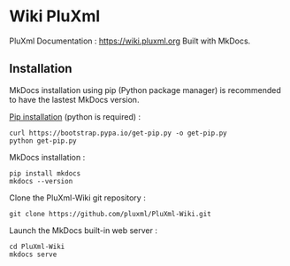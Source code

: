 # Wiki PluXml
PluXml Documentation : https://wiki.pluxml.org
Built with MkDocs.

## Installation

MkDocs installation using pip (Python package manager) is recommended to have the lastest MkDocs version.

[Pip installation](https://pip.readthedocs.io/en/stable/installing/) (python is required) :

```
curl https://bootstrap.pypa.io/get-pip.py -o get-pip.py
python get-pip.py
```

MkDocs installation :

```
pip install mkdocs
mkdocs --version
```
Clone the PluXml-Wiki git repository :

```
git clone https://github.com/pluxml/PluXml-Wiki.git
```

Launch the MkDocs built-in web server :

```
cd PluXml-Wiki
mkdocs serve
```


